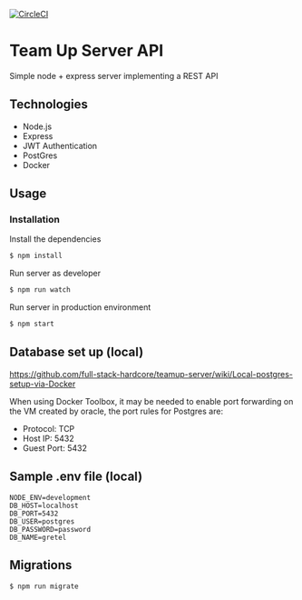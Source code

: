 [![CircleCI](https://circleci.com/gh/full-stack-hardcore/teamup-server/tree/master.svg?style=svg)](https://circleci.com/gh/full-stack-hardcore/teamup-server/tree/master)

# Team Up Server API

Simple node + express server implementing a REST API

## Technologies

- Node.js
- Express
- JWT Authentication
- PostGres
- Docker

## Usage

### Installation

Install the dependencies

```sh
$ npm install
```

Run server as developer

```sh
$ npm run watch
```

Run server in production environment

```sh
$ npm start
```

## Database set up (local)

https://github.com/full-stack-hardcore/teamup-server/wiki/Local-postgres-setup-via-Docker

When using Docker Toolbox, it may be needed to enable port forwarding on the VM created by oracle, the port rules for Postgres are:

- Protocol: TCP
- Host IP: 5432
- Guest Port: 5432

## Sample .env file (local)

```
NODE_ENV=development
DB_HOST=localhost
DB_PORT=5432
DB_USER=postgres
DB_PASSWORD=password
DB_NAME=gretel
```

## Migrations

```sh
$ npm run migrate
```
